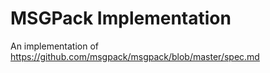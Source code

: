 # MSGPack Implementation
 An implementation of https://github.com/msgpack/msgpack/blob/master/spec.md

